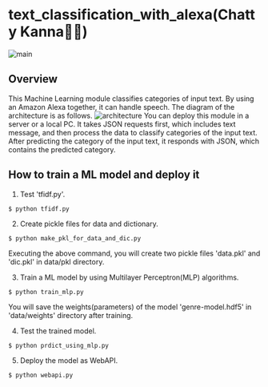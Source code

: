 # text_classification_with_alexa(Chatty Kanna👧🏻)
![main](https://user-images.githubusercontent.com/37681936/48673899-b1c00b00-eb89-11e8-8861-69c980fcc70a.PNG)

## Overview
This Machine Learning module classifies categories of input text. By using an Amazon Alexa together, it can handle speech.
The diagram of the architecture is as follows.
![architecture](https://user-images.githubusercontent.com/37681936/48673918-fc418780-eb89-11e8-9263-6d41d0570655.PNG)
You can deploy this module in a server or a local PC. It takes JSON requests first, which includes text message, and then process the data to classify categories of the input text. After predicting the category of the input text, it responds with JSON, which contains the predicted category.

## How to train a ML model and deploy it
1. Test 'tfidf.py'.
```console
$ python tfidf.py
```

2. Create pickle files for data and dictionary.
```console
$ python make_pkl_for_data_and_dic.py
```
Executing the above command, you will create two pickle files 'data.pkl' and 'dic.pkl' in data/pkl directory.

3. Train a ML model by using Multilayer Perceptron(MLP) algorithms.
```console
$ python train_mlp.py
```
You will save the weights(parameters) of the model 'genre-model.hdf5' in 'data/weights' directory after training.

4. Test the trained model.
```console
$ python prdict_using_mlp.py
```

5. Deploy the model as WebAPI.
```console
$ python webapi.py
```

